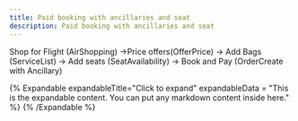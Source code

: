 ```yaml
---
title: Paid booking with ancillaries and seat
description: Paid booking with ancillaries and seat
---
```


Shop for Flight (AirShopping) →Price offers(OfferPrice) → Add Bags (ServiceList) → Add seats (SeatAvailability) → Book and Pay (OrderCreate with Ancillary)


{% Expandable expandableTitle="Click to expand" expandableData = "This is the expandable content. You can put any markdown content inside here." %} {% /Expandable %}
